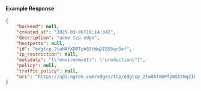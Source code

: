 <!-- Code generated for API Clients. DO NOT EDIT. -->

#### Example Response

```json
{
	"backend": null,
	"created_at": "2025-03-06T10:14:34Z",
	"description": "acme tcp edge",
	"hostports": null,
	"id": "edgtcp_2twHAfXDPTpWS5tWq2I855qcSef",
	"ip_restriction": null,
	"metadata": "{\"environment\": \"production\"}",
	"policy": null,
	"traffic_policy": null,
	"uri": "https://api.ngrok.com/edges/tcp/edgtcp_2twHAfXDPTpWS5tWq2I855qcSef"
}
```
